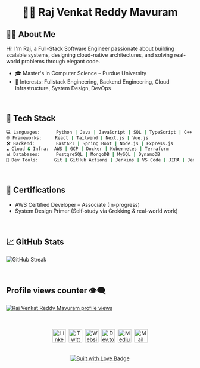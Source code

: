 <h1 align="center">🧙‍♂️ Raj Venkat Reddy Mavuram</h1>

## 👨‍💻 About Me

Hi! I'm Raj, a Full-Stack Software Engineer passionate about building scalable systems, designing cloud-native architectures, and solving real-world problems through elegant code. 

- 🎓 Master's in Computer Science – Purdue University
- 🧠 Interests: Fullstack Engineering, Backend Engineering, Cloud Infrastructure, System Design, DevOps
<br />

## 🧰 Tech Stack

```bash
💻 Languages:      Python | Java | JavaScript | SQL | TypeScript | C++
🌐 Frameworks:     React | Tailwind | Next.js | Vue.js
🛠️ Backend:        FastAPI | Spring Boot | Node.js | Express.js
☁️ Cloud & Infra:  AWS | GCP | Docker | Kubernetes | Terraform
📊 Databases:      PostgreSQL | MongoDB | MySQL | DynamoDB
🔧 Dev Tools:      Git | GitHub Actions | Jenkins | VS Code | JIRA | Jenkins
```
<br />

## 🏅 Certifications

- AWS Certified Developer – Associate (In-progress)
- System Design Primer (Self-study via Grokking & real-world work)
<br />

## 📈 GitHub Stats

<p> 
<!--   <img src="https://github-readme-stats.vercel.app/api?username=RajVenkat20&show_icons=true&theme=radical" alt="Raj's GitHub Stats" /> 
  <br />  -->
  <img src="https://github-readme-streak-stats.herokuapp.com/?user=RajVenkat20&theme=radical" alt="GitHub Streak" />
<!--   <br />  -->
<!--   <img src="https://github-readme-stats.vercel.app/api/top-langs/?username=anuraghazra&layout=donut-vertical" alt="Top Languages"> -->
</p>
<br />

## Profile views counter 👁️‍🗨️

<div>
  <a href="https://u8views.com/github/RajVenkat20">
    <img src="https://u8views.com/api/v1/github/profiles/51791867/views/day-week-month-total-count.svg" alt="Raj Venkat Reddy Mavuram profile views">
  </a>
  <br/>
  <br/>
</div>
<br />

<p align="center">
  <a id="LinkedIn" href="https://www.linkedin.com/in/raj-venkat-reddy-mavuram/?utm_source=github"  ><img width="36px" src="https://cdn.thekrishna.in/img/icon/gh-profile/linkedin.svg" alt="LinkedIn" /></a>&nbsp;
  <a id="Twitter"  href="https://x.com/mrajvenkatreddy?utm_source=github"   ><img width="36px" src="https://cdn.thekrishna.in/img/icon/gh-profile/twitter.svg"  alt="Twitter"  /></a>&nbsp;
  <a id="Website"  href="https://mrajvenkatreddy.dev/?utm_source=github"       ><img width="36px" src="https://cdn.thekrishna.in/img/icon/gh-profile/web.svg"      alt="Website"  /></a>&nbsp;
  <a id="Dev.to"   href="https://dev.to/rmavuram?utm_source=github"     ><img width="36px" src="https://cdn.thekrishna.in/img/icon/gh-profile/dev.svg"      alt="Dev.to"   /></a>&nbsp;
  <a id="Medium"   href="https://medium.com/@mrajvenkatreddy?utm_source=github"    ><img width="36px" src="https://cdn.thekrishna.in/img/icon/gh-profile/medium.svg"   alt="Medium"   /></a>&nbsp;
  <a id="Mail"     href="mailto:mrajvenkatreddy@gmail.com"                         ><img width="36px" src="https://cdn.thekrishna.in/img/icon/gh-profile/mail.svg"     alt="Mail"     /></a>
</p>
<br />

<div align="center">
  <a href="#">
    <img src="https://forthebadge.com/images/featured/featured-built-with-love.svg" alt="Built with Love Badge">
  </a>
</div>
